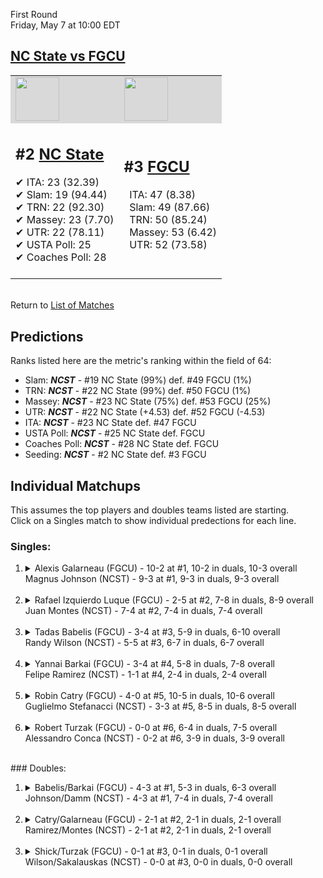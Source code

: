 First Round  
Friday, May 7 at 10:00 EDT
## [NC State vs FGCU](https://www.ncaa.com/game/5833383) 

<table><tr style="background-color: #d9d9d9 !important"><td><a href="#"><img src="https://www.ncaa.com/sites/default/files/images/logos/schools/n/north-carolina-st.70.png" width="70" height="70" /></a></td><td><a href="#"><img src="https://www.ncaa.com/sites/default/files/images/logos/schools/f/fgcu.70.png" width="70" height="70" /></a></td></tr><tr>
<td>  

<h2>#2 <a href="#">NC State</a></h2>  
&#10004; ITA: 23 (32.39)<br>  
&#10004; Slam: 19 (94.44)<br>  
&#10004; TRN: 22 (92.30)<br>  
&#10004; Massey: 23 (7.70)<br>  
&#10004; UTR: 22 (78.11)<br>  
&#10004; USTA Poll: 25<br>  
&#10004; Coaches Poll: 28<br>  
<br>  

</td>
<td>  

<h2>#3 <a href="#">FGCU</a></h2>  
&nbsp; ITA: 47 (8.38)<br>  
&nbsp; Slam: 49 (87.66)<br>  
&nbsp; TRN: 50 (85.24)<br>  
&nbsp; Massey: 53 (6.42)<br>  
&nbsp; UTR: 52 (73.58)<br>  
<br>  

</td>
</tr></table>  


<br>Return to [List of Matches](../index.md)  

## Predictions  

Ranks listed here are the metric's ranking within the field of 64:  
- Slam: ***NCST*** - #19 NC State (99%) def. #49 FGCU (1%)  
- TRN: ***NCST*** - #22 NC State (99%) def. #50 FGCU (1%)  
- Massey: ***NCST*** - #23 NC State (75%) def. #53 FGCU (25%)  
- UTR: ***NCST*** - #22 NC State (+4.53) def. #52 FGCU (-4.53)  
- ITA: ***NCST*** - #23 NC State def. #47 FGCU  
- USTA Poll: ***NCST*** - #25 NC State def. FGCU  
- Coaches Poll: ***NCST*** - #28 NC State def. FGCU  
- Seeding: ***NCST*** - #2 NC State def. #3 FGCU  

## Individual Matchups  
This assumes the top players and doubles teams listed are starting.  
Click on a Singles match to show individual predections for each line.  
### Singles:  

<ol>
<li><details>
<summary markdown="span">Alexis Galarneau (FGCU) - 10-2 at #1, 10-2 in duals, 10-3 overall<br>Magnus Johnson (NCST) - 9-3 at #1, 9-3 in duals, 9-3 overall</summary>
<h4>Predictions</h4><ul>
<li>Slam: <b><i>NCST</i></b> - Galarneau (88%) def. Johnson (12%)</li>  
<li>TRN: <b><i>NCST</i></b> - Galarneau (86%) def. Johnson (14%)</li>  
<li>Massey: <b><i>NCST</i></b> - Galarneau (75%) def. Johnson (25%)</li>  
<li>UTR: <b><i>NCST</i></b> - Galarneau (94%) def. Johnson (6%)</li>  
<li>ITA: <b><i>NCST</i></b> - Galarneau (25.90) def. Johnson (7.86)</li>  
</ul>
</details>&nbsp;</li>
<li><details>
<summary markdown="span">Rafael Izquierdo Luque (FGCU) - 2-5 at #2, 7-8 in duals, 8-9 overall<br>Juan Montes (NCST) - 7-4 at #2, 7-4 in duals, 7-4 overall</summary>
<h4>Predictions</h4><ul>
<li>Slam: <b><i>NCST</i></b> - Luque (76%) def. Montes (24%)</li>  
<li>TRN: <b><i>NCST</i></b> - Luque (76%) def. Montes (24%)</li>  
<li>Massey: <b><i>NCST</i></b> - Luque (75%) def. Montes (25%)</li>  
<li>UTR: <b><i>NCST</i></b> - Luque (87%) def. Montes (13%)</li>  
<li>ITA: <b><i>NCST</i></b> - Luque (6.91) def. Montes (2.32)</li>  
</ul>
</details>&nbsp;</li>
<li><details>
<summary markdown="span">Tadas Babelis (FGCU) - 3-4 at #3, 5-9 in duals, 6-10 overall<br>Randy Wilson (NCST) - 5-5 at #3, 6-7 in duals, 6-7 overall</summary>
<h4>Predictions</h4><ul>
<li>Slam: <b><i>NCST</i></b> - Babelis (86%) def. Wilson (14%)</li>  
<li>TRN: <b><i>NCST</i></b> - Babelis (85%) def. Wilson (15%)</li>  
<li>Massey: <b><i>NCST</i></b> - Babelis (75%) def. Wilson (25%)</li>  
<li>UTR: <b><i>NCST</i></b> - Babelis (90%) def. Wilson (10%)</li>  
<li>ITA: <b><i>NCST</i></b> - Babelis (2.63) def. Wilson (1.63)</li>  
</ul>
</details>&nbsp;</li>
<li><details>
<summary markdown="span">Yannai Barkai (FGCU) - 3-4 at #4, 5-8 in duals, 7-8 overall<br>Felipe Ramirez (NCST) - 1-1 at #4, 2-4 in duals, 2-4 overall</summary>
<h4>Predictions</h4><ul>
<li>Slam: <b><i>NCST</i></b> - Barkai (79%) def. Ramirez (21%)</li>  
<li>TRN: <b><i>NCST</i></b> - Barkai (78%) def. Ramirez (22%)</li>  
<li>Massey: <b><i>NCST</i></b> - Barkai (75%) def. Ramirez (25%)</li>  
<li>UTR: <b><i>NCST</i></b> - Barkai (86%) def. Ramirez (14%)</li>  
<li>ITA: <b><i>NCST</i></b> - Barkai (2.33) def. Ramirez (0.00)</li>  
</ul>
</details>&nbsp;</li>
<li><details>
<summary markdown="span">Robin Catry (FGCU) - 4-0 at #5, 10-5 in duals, 10-6 overall<br>Guglielmo Stefanacci (NCST) - 3-3 at #5, 8-5 in duals, 8-5 overall</summary>
<h4>Predictions</h4><ul>
<li>Slam: <b><i>NCST</i></b> - Catry (96%) def. Stefanacci (4%)</li>  
<li>TRN: <b><i>NCST</i></b> - Catry (96%) def. Stefanacci (4%)</li>  
<li>Massey: <b><i>NCST</i></b> - Catry (75%) def. Stefanacci (25%)</li>  
<li>UTR: <b><i>NCST</i></b> - Catry (91%) def. Stefanacci (9%)</li>  
<li>ITA: <b><i>NCST</i></b> - Catry (3.10) def. Stefanacci (2.15)</li>  
</ul>
</details>&nbsp;</li>
<li><details>
<summary markdown="span">Robert Turzak (FGCU) - 0-0 at #6, 6-4 in duals, 7-5 overall<br>Alessandro Conca (NCST) - 0-2 at #6, 3-9 in duals, 3-9 overall</summary>
<h4>Predictions</h4><ul>
<li>Slam: <b><i>NCST</i></b> - Turzak (84%) def. Conca (16%)</li>  
<li>TRN: <b><i>NCST</i></b> - Turzak (90%) def. Conca (10%)</li>  
<li>Massey: <b><i>NCST</i></b> - Turzak (75%) def. Conca (25%)</li>  
<li>UTR: <b><i>NCST</i></b> - Turzak (96%) def. Conca (4%)</li>  
<li>ITA: <b><i>NCST</i></b> - Turzak (1.56) def. Conca (0.00)</li>  
</ul>
</details>&nbsp;</li>
</ol>
### Doubles:  

<ol>
<li><details>
<summary markdown="span">Babelis/Barkai (FGCU) - 4-3 at #1, 5-3 in duals, 6-3 overall<br>Johnson/Damm (NCST) - 4-3 at #1, 7-4 in duals, 7-4 overall</summary>
<br>Sorry, we don't have any metrics for this match
</details>&nbsp;</li>
<li><details>
<summary markdown="span">Catry/Galarneau (FGCU) - 2-1 at #2, 2-1 in duals, 2-1 overall<br>Ramirez/Montes (NCST) - 2-1 at #2, 2-1 in duals, 2-1 overall</summary>
<br>Sorry, we don't have any metrics for this match
</details>&nbsp;</li>
<li><details>
<summary markdown="span">Shick/Turzak (FGCU) - 0-1 at #3, 0-1 in duals, 0-1 overall<br>Wilson/Sakalauskas (NCST) - 0-0 at #3, 0-0 in duals, 0-0 overall</summary>
<br>Sorry, we don't have any metrics for this match
</details>&nbsp;</li>
</ol>